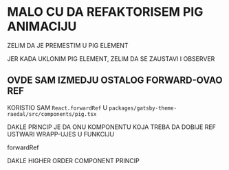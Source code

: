 # MALO CU DA REFAKTORISEM PIG ANIMACIJU

ZELIM DA JE PREMESTIM U PIG ELEMENT

JER KADA UKLONIM PIG ELEMENT, ZELIM DA SE ZAUSTAVI I OBSERVER

## OVDE SAM IZMEDJU OSTALOG FORWARD-OVAO REF

KORISTIO SAM `React.forwardRef` U `packages/gatsby-theme-raedal/src/components/pig.tsx`

DAKLE PRINCIP JE DA ONU KOMPONENTU KOJA TREBA DA DOBIJE REF USTWARI WRAPP-UJES U FUNKCIJU

forwardRef

DAKLE HIGHER ORDER COMPONENT PRINCIP
